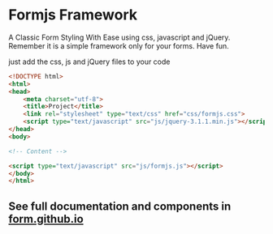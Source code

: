 # Formjs Framework
A Classic Form Styling With Ease using css, javascript and jQuery. Remember it is a simple framework only for your forms. Have fun.

just add the css, js and jQuery files to your code

```html
<!DOCTYPE html>
<html>
<head>
	<meta charset="utf-8">
	<title>Project</title>
	<link rel="stylesheet" type="text/css" href="css/formjs.css">
	<script type="text/javascript" src="js/jquery-3.1.1.min.js"></script>
</head>
<body>

<!-- Content -->

<script type="text/javascript" src="js/formjs.js"></script>
</body>
</html>
```

## See full documentation and components in [form.github.io](form.github.io)
